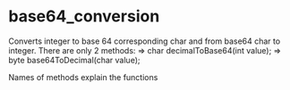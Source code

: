# base64_conversion

Converts integer to base 64 corresponding char and from base64 char to integer.
There are only 2 methods:
  => char decimalToBase64(int value);
  => byte base64ToDecimal(char value);
  
Names of methods explain the functions
